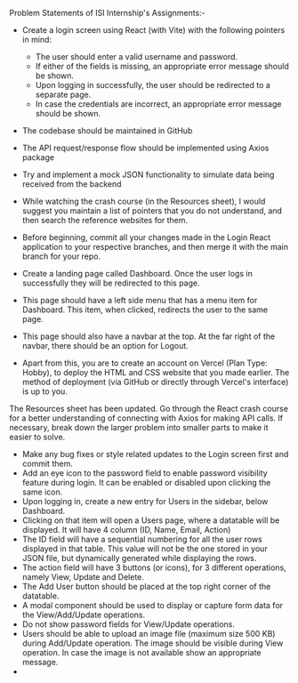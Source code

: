 Problem Statements of ISI Internship's Assignments:-
- Create a login screen using React (with Vite) with the following pointers in mind:
    - The user should enter a valid username and password.
    - If either of the fields is missing, an appropriate error message should be shown.
    - Upon logging in successfully, the user should be redirected to a separate page.
    - In case the credentials are incorrect, an appropriate error message should be shown.
- The codebase should be maintained in GitHub
- The API request/response flow should be implemented using Axios package
- Try and implement a mock JSON functionality to simulate data being received from the backend
- While watching the crash course (in the Resources sheet), I would suggest you maintain a list of pointers that you do not understand, and then search the reference websites for them.

- Before beginning, commit all your changes made in the Login React application to your respective branches, and then merge it with the main branch for your repo.
- Create a landing page called Dashboard. Once the user logs in successfully they will be redirected to this page.
- This page should have a left side menu that has a menu item for Dashboard. This item, when clicked, redirects the user to the same page.
- This page should also have a navbar at the top. At the far right of the navbar, there should be an option for Logout.

- Apart from this, you are to create an account on Vercel (Plan Type: Hobby), to deploy the HTML and CSS website that you made earlier. The method of deployment (via GitHub or directly through Vercel's interface) is up to you.

The Resources sheet has been updated. Go through the React crash course for a better understanding of connecting with Axios for making API calls. If necessary, break down the larger problem into smaller parts to make it easier to solve.

- Make any bug fixes or style related updates to the Login screen first and commit them.
- Add an eye icon to the password field to enable password visibility feature during login. It can be enabled or disabled upon clicking the same icon.
- Upon logging in, create a new entry for Users in the sidebar, below Dashboard.
- Clicking on that item will open a Users page, where a datatable will be displayed. It will have 4 column (ID, Name, Email, Action)
- The ID field will have a sequential numbering for all the user rows displayed in that table. This value will not be the one stored in your JSON file, but dynamically generated while displaying the rows.
- The action field will have 3 buttons (or icons), for 3 different operations, namely View, Update and Delete.
- The Add User button should be placed at the top right corner of the datatable.
- A modal component should be used to display or capture form data for the View/Add/Update operations.
- Do not show password fields for View/Update operations.
- Users should be able to upload an image file (maximum size 500 KB) during Add/Update operation. The image should be visible during View operation. In case the image is not available show an appropriate message.
- 
